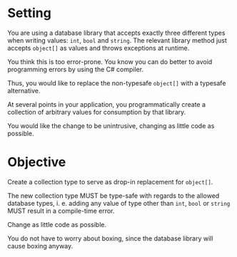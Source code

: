 # Setting

You are using a database library that accepts exactly three different types when writing values: `int`, `bool` and `string`.
The relevant library method just accepts `object[]` as values and throws exceptions at runtime.

You think this is too error-prone.
You know you can do better to avoid programming errors by using the C# compiler.

Thus, you would like to replace the non-typesafe `object[]` with a typesafe alternative.

At several points in your application, you programmatically create a collection of arbitrary values for consumption by that library.

You would like the change to be unintrusive, changing as little code as possible.

# Objective

Create a collection type to serve as drop-in replacement for `object[]`.

The new collection type MUST be type-safe with regards to the allowed database types, i. e. adding any value of type other than `int`, `bool` or `string` MUST result in a compile-time error.

Change as little code as possible.

You do not have to worry about boxing, since the database library will cause boxing anyway.